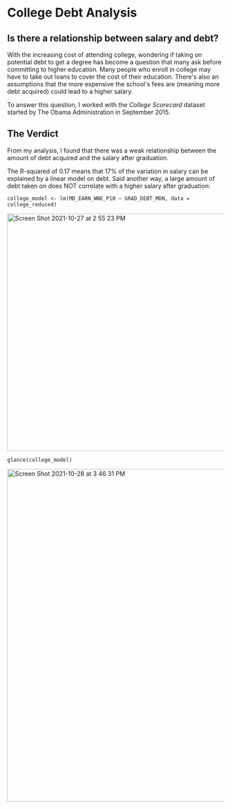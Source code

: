 # College Debt Analysis

## Is there a relationship between salary and debt?

With the increasing cost of attending college, wondering if taking on potential debt to get a degree has become a question that many ask before committing to higher education. Many people who enroll in college may have to take out loans to cover the cost of their education. There's also an assumptions that the more expensive the school's fees are (meaning more debt acquired) could lead to a higher salary.

To answer this question, I worked with the *College Scorecard* dataset started by The Obama Administration in September 2015.




## The Verdict

From my analysis, I found that there was a weak relationship between the amount of debt acquired and the salary after graduation.

The R-squared of 0.17 means that 17% of the variation in salary can be explained by a linear model on debt. Said another way, a large amount of debt taken on does NOT correlate with a higher salary after graduation:

``
college_model <- lm(MD_EARN_WNE_P10 ~ GRAD_DEBT_MDN, data = college_reduced)
``

<img width="550" alt="Screen Shot 2021-10-27 at 2 55 23 PM" src="https://user-images.githubusercontent.com/84459190/139129093-b6815858-ed53-4bb5-aa98-7e837b0fd33b.png">

``
glance(college_model)
``

<img width="771" alt="Screen Shot 2021-10-28 at 3 46 31 PM" src="https://user-images.githubusercontent.com/84459190/139325009-5edc33a7-c815-45d5-8a73-9376072a56c5.png">


